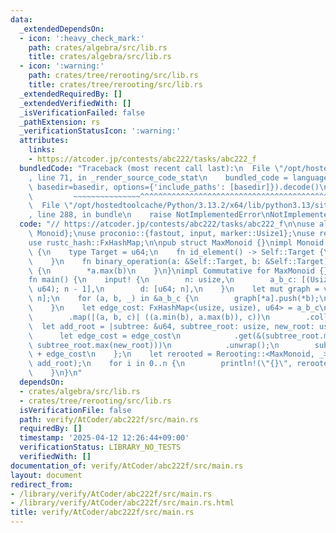 ```yaml
---
data:
  _extendedDependsOn:
  - icon: ':heavy_check_mark:'
    path: crates/algebra/src/lib.rs
    title: crates/algebra/src/lib.rs
  - icon: ':warning:'
    path: crates/tree/rerooting/src/lib.rs
    title: crates/tree/rerooting/src/lib.rs
  _extendedRequiredBy: []
  _extendedVerifiedWith: []
  _isVerificationFailed: false
  _pathExtension: rs
  _verificationStatusIcon: ':warning:'
  attributes:
    links:
    - https://atcoder.jp/contests/abc222/tasks/abc222_f
  bundledCode: "Traceback (most recent call last):\n  File \"/opt/hostedtoolcache/Python/3.13.2/x64/lib/python3.13/site-packages/onlinejudge_verify/documentation/build.py\"\
    , line 71, in _render_source_code_stat\n    bundled_code = language.bundle(stat.path,\
    \ basedir=basedir, options={'include_paths': [basedir]}).decode()\n          \
    \         ~~~~~~~~~~~~~~~^^^^^^^^^^^^^^^^^^^^^^^^^^^^^^^^^^^^^^^^^^^^^^^^^^^^^^^^^^^^^^^^^^\n\
    \  File \"/opt/hostedtoolcache/Python/3.13.2/x64/lib/python3.13/site-packages/onlinejudge_verify/languages/rust.py\"\
    , line 288, in bundle\n    raise NotImplementedError\nNotImplementedError\n"
  code: "// https://atcoder.jp/contests/abc222/tasks/abc222_f\n\nuse algebra::{Commutative,\
    \ Monoid};\nuse proconio::{fastout, input, marker::Usize1};\nuse rerooting::Rerooting;\n\
    use rustc_hash::FxHashMap;\n\npub struct MaxMonoid {}\nimpl Monoid for MaxMonoid\
    \ {\n    type Target = u64;\n    fn id_element() -> Self::Target {\n        0\n\
    \    }\n    fn binary_operation(a: &Self::Target, b: &Self::Target) -> Self::Target\
    \ {\n        *a.max(b)\n    }\n}\nimpl Commutative for MaxMonoid {}\n\n#[fastout]\n\
    fn main() {\n    input! {\n        n: usize,\n        a_b_c: [(Usize1, Usize1,\
    \ u64); n - 1],\n        d: [u64; n],\n    }\n    let mut graph = vec![vec![];\
    \ n];\n    for (a, b, _) in &a_b_c {\n        graph[*a].push(*b);\n        graph[*b].push(*a);\n\
    \    }\n    let edge_cost: FxHashMap<(usize, usize), u64> = a_b_c\n        .into_iter()\n\
    \        .map(|(a, b, c)| ((a.min(b), a.max(b)), c))\n        .collect();\n  \
    \  let add_root = |subtree: &u64, subtree_root: usize, new_root: usize| {\n  \
    \      let edge_cost = edge_cost\n            .get(&(subtree_root.min(new_root),\
    \ subtree_root.max(new_root)))\n            .unwrap();\n        subtree.max(&d[subtree_root])\
    \ + edge_cost\n    };\n    let rerooted = Rerooting::<MaxMonoid, _>::new(&graph,\
    \ add_root);\n    for i in 0..n {\n        println!(\"{}\", rerooted.get_ans(i));\n\
    \    }\n}\n"
  dependsOn:
  - crates/algebra/src/lib.rs
  - crates/tree/rerooting/src/lib.rs
  isVerificationFile: false
  path: verify/AtCoder/abc222f/src/main.rs
  requiredBy: []
  timestamp: '2025-04-12 12:26:44+09:00'
  verificationStatus: LIBRARY_NO_TESTS
  verifiedWith: []
documentation_of: verify/AtCoder/abc222f/src/main.rs
layout: document
redirect_from:
- /library/verify/AtCoder/abc222f/src/main.rs
- /library/verify/AtCoder/abc222f/src/main.rs.html
title: verify/AtCoder/abc222f/src/main.rs
---
```


